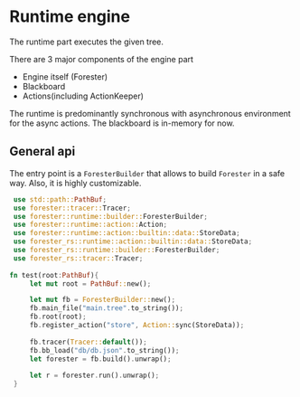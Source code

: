 # Runtime engine

The runtime part executes the given tree.

There are 3 major components of the engine part
- Engine itself (Forester)
- Blackboard
- Actions(including ActionKeeper)

The runtime is predominantly synchronous with asynchronous environment for the async actions. 
The blackboard is in-memory for now.

## General api

The entry point is a `ForesterBuilder` that allows to build `Forester` in a safe way.
Also, it is highly customizable.

```rust
 use std::path::PathBuf;
 use forester::tracer::Tracer;
 use forester::runtime::builder::ForesterBuilder;
 use forester::runtime::action::Action;
 use forester::runtime::action::builtin::data::StoreData;
 use forester_rs::runtime::action::builtin::data::StoreData;
 use forester_rs::runtime::builder::ForesterBuilder;
 use forester_rs::tracer::Tracer;
 
fn test(root:PathBuf){
     let mut root = PathBuf::new();

     let mut fb = ForesterBuilder::new();
     fb.main_file("main.tree".to_string());
     fb.root(root);
     fb.register_action("store", Action::sync(StoreData));
     
     fb.tracer(Tracer::default());
     fb.bb_load("db/db.json".to_string());
     let forester = fb.build().unwrap();
     
     let r = forester.run().unwrap();
 }


```